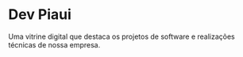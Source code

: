 # Dev Piaui
Uma vitrine digital que destaca os projetos de software e realizações técnicas de nossa empresa.